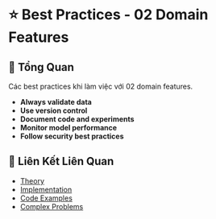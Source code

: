 # ⭐ Best Practices - 02 Domain Features

## 🎯 Tổng Quan

Các best practices khi làm việc với 02 domain features.

- **Always validate data**
- **Use version control**
- **Document code and experiments**
- **Monitor model performance**
- **Follow security best practices**

## 🔗 Liên Kết Liên Quan

- [Theory](./THEORY_02_domain_features.md)
- [Implementation](./IMPLEMENTATION_02_domain_features.md)
- [Code Examples](./CODE_EXAMPLES_02_domain_features.md)
- [Complex Problems](./COMPLEX_PROBLEMS.md)
